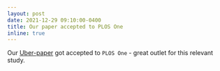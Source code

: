 ```yaml
---
layout: post
date: 2021-12-29 09:10:00-0400
title: Our paper accepted to PLOS One
inline: true
---
```


Our [Uber-paper](https://rafalkucharskipk.github.io/projects/3_UBER/) got accepted to `PLOS One` - great outlet for this relevant study.
